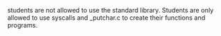 students are not allowed to use the standard library. Students are only allowed to use syscalls and _putchar.c to create their functions and programs.
